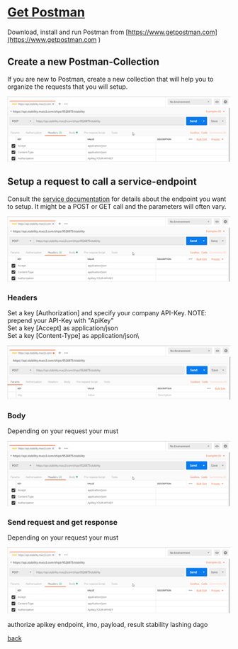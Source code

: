 # [Get Postman](https://www.getpostman.com )
Download, install and run Postman from [https://www.getpostman.com](https://www.getpostman.com )

## Create a new Postman-Collection
If you are new to Postman, create a new collection that will help you to organize the requests that you will setup.

![Login](images/pm_stability.png)

## Setup a request to call a service-endpoint
Consult the [service documentation](https://api.stability.macs3.com) for details about the endpoint you want to setup. It might be a POST or GET call and the parameters will often vary.

![Login](images/pm_stability.png)

### Headers
Set a key [Authorization] and specify your company API-Key. NOTE: prepend your API-Key with "ApiKey<space>"\
Set a key [Accept] as application/json\
Set a key [Content-Type] as application/json\

![Login](images/pm_stability_header.png)

### Body
Depending on your request your must 

![Login](images/pm_stability.png)

### Send request and get response
Depending on your request your must 

![Login](images/pm_stability.png)


authorize apikey
endpoint, imo, payload, result
stability lashing dago
  
[back](README.md)
